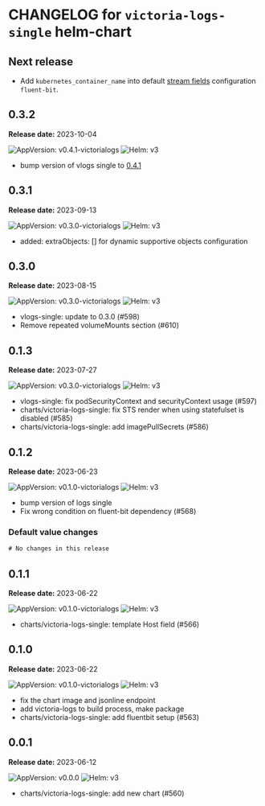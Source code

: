 # CHANGELOG for `victoria-logs-single` helm-chart

## Next release

- Add `kubernetes_container_name` into default [stream fields](https://docs.victoriametrics.com/VictoriaLogs/keyConcepts.html#stream-fields) configuration `fluent-bit`.

## 0.3.2

**Release date:** 2023-10-04

![AppVersion: v0.4.1-victorialogs](https://img.shields.io/static/v1?label=AppVersion&message=v0.4.1-victorialogs&color=success&logo=)
![Helm: v3](https://img.shields.io/static/v1?label=Helm&message=v3&color=informational&logo=helm)

- bump version of vlogs single to [0.4.1](https://github.com/VictoriaMetrics/VictoriaMetrics/releases/tag/v0.4.1-victorialogs)

## 0.3.1

**Release date:** 2023-09-13

![AppVersion: v0.3.0-victorialogs](https://img.shields.io/static/v1?label=AppVersion&message=v0.3.0-victorialogs&color=success&logo=)
![Helm: v3](https://img.shields.io/static/v1?label=Helm&message=v3&color=informational&logo=helm)

* added: extraObjects: [] for dynamic supportive objects configuration

## 0.3.0

**Release date:** 2023-08-15

![AppVersion: v0.3.0-victorialogs](https://img.shields.io/static/v1?label=AppVersion&message=v0.3.0-victorialogs&color=success&logo=)
![Helm: v3](https://img.shields.io/static/v1?label=Helm&message=v3&color=informational&logo=helm)

* vlogs-single: update to 0.3.0 (#598)
* Remove repeated volumeMounts section (#610)

## 0.1.3

**Release date:** 2023-07-27

![AppVersion: v0.3.0-victorialogs](https://img.shields.io/static/v1?label=AppVersion&message=v0.3.0-victorialogs&color=success&logo=)
![Helm: v3](https://img.shields.io/static/v1?label=Helm&message=v3&color=informational&logo=helm)

* vlogs-single: fix podSecurityContext and securityContext usage (#597)
* charts/victoria-logs-single: fix STS render when using statefulset is disabled (#585)
* charts/victoria-logs-single: add imagePullSecrets (#586)

## 0.1.2

**Release date:** 2023-06-23

![AppVersion: v0.1.0-victorialogs](https://img.shields.io/static/v1?label=AppVersion&message=v0.1.0-victorialogs&color=success&logo=)
![Helm: v3](https://img.shields.io/static/v1?label=Helm&message=v3&color=informational&logo=helm)

* bump version of logs single
* Fix wrong condition on fluent-bit dependency (#568)

### Default value changes

```diff
# No changes in this release
```

## 0.1.1

**Release date:** 2023-06-22

![AppVersion: v0.1.0-victorialogs](https://img.shields.io/static/v1?label=AppVersion&message=v0.1.0-victorialogs&color=success&logo=)
![Helm: v3](https://img.shields.io/static/v1?label=Helm&message=v3&color=informational&logo=helm)

* charts/victoria-logs-single: template Host field (#566)

## 0.1.0

**Release date:** 2023-06-22

![AppVersion: v0.1.0-victorialogs](https://img.shields.io/static/v1?label=AppVersion&message=v0.1.0-victorialogs&color=success&logo=)
![Helm: v3](https://img.shields.io/static/v1?label=Helm&message=v3&color=informational&logo=helm)

* fix the chart image and jsonline endpoint
* add victoria-logs to build process, make package
* charts/victoria-logs-single: add fluentbit setup (#563)

## 0.0.1

**Release date:** 2023-06-12

![AppVersion: v0.0.0](https://img.shields.io/static/v1?label=AppVersion&message=v0.0.0&color=success&logo=)
![Helm: v3](https://img.shields.io/static/v1?label=Helm&message=v3&color=informational&logo=helm)

* charts/victoria-logs-single: add new chart (#560)

